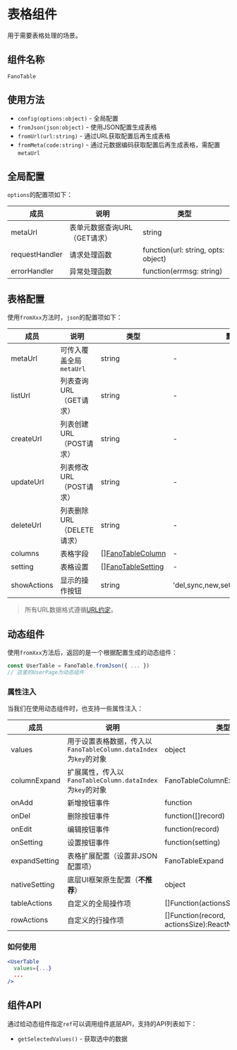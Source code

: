 # 表格组件

用于需要表格处理的场景。

## 组件名称

`FanoTable`

## 使用方法

- `config(options:object)` - 全局配置
- `fromJson(json:object)` - 使用JSON配置生成表格
- `fromUrl(url:string)` - 通过URL获取配置后再生成表格
- `fromMeta(code:string)` - 通过元数据编码获取配置后再生成表格，需配置`metaUrl`

## 全局配置

`options`的配置项如下：

| 成员 | 说明 | 类型 |
| --- | --- | --- |
| metaUrl | 表单元数据查询URL（GET请求） | string |
| requestHandler | 请求处理函数 | function(url: string, opts: object) |
| errorHandler | 异常处理函数 | function(errmsg: string) |

## 表格配置

使用`fromXxx`方法时，`json`的配置项如下：

| 成员 | 说明 | 类型 | 默认值 |
| --- | --- | --- | --- |
| metaUrl | 可传入覆盖全局`metaUrl` | string | - |
| listUrl | 列表查询URL（GET请求） | string | - |
| createUrl | 列表创建URL（POST请求） | string | - |
| updateUrl | 列表修改URL（POST请求） | string | - |
| deleteUrl | 列表删除URL（DELETE请求） | string | - |
| columns | 表格字段 | [][FanoTableColumn](/dict?id=fanotablecolumn) | - |
| setting | 表格设置 | [][FanoTableSetting](/dict?id=fanotablesetting) | - |
| showActions | 显示的操作按钮 | string | 'del,sync,new,setting,delRow,editRow' |

>所有URL数据格式遵循[URL约定](/description?id=url约定)。

## 动态组件

使用`fromXxx`方法后，返回的是一个根据配置生成的动态组件：

```js
const UserTable = FanoTable.fromJson({ ... })
// 这里的UserPage为动态组件
```

### 属性注入

当我们在使用动态组件时，也支持一些属性注入：

| 成员 | 说明 | 类型 |
| --- | --- | --- |
| values | 用于设置表格数据，传入以`FanoTableColumn.dataIndex`为`key`的对象 | object |
| columnExpand | 扩展属性，传入以`FanoTableColumn.dataIndex`为`key`的对象 | FanoTableColumnExpand |
| onAdd | 新增按钮事件 | function |
| onDel | 删除按钮事件 | function([]record) |
| onEdit | 编辑按钮事件 | function(record) |
| onSetting | 设置按钮事件 | function(setting) |
| expandSetting | 表格扩展配置（设置非JSON配置项） | FanoTableExpand |
| nativeSetting | 底层UI框架原生配置（**不推荐**） | object |
| tableActions | 自定义的全局操作项 | []Function(actionsSize):ReactNode | - |
| rowActions | 自定义的行操作项 | []Function(record, actionsSize):ReactNode | - |

### 如何使用

```jsx
<UserTable
  values={...}
  ...
/>
```

## 组件API

通过给动态组件指定`ref`可以调用组件底层API，支持的API列表如下：

- `getSelectedValues()` - 获取选中的数据